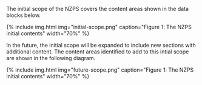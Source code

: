 The initial scope of the NZPS covers the content areas shown in the data blocks below.

{% include img.html img="initial-scope.png" caption="Figure 1: The NZPS initial contents" width="70%" %}

In the future, the initial scope will be expanded to include new sections with additional content. The content areas identified to add to this intial scope are shown in the following diagram. 

{% include img.html img="future-scope.png" caption="Figure 1: The NZPS initial contents" width="70%" %}

